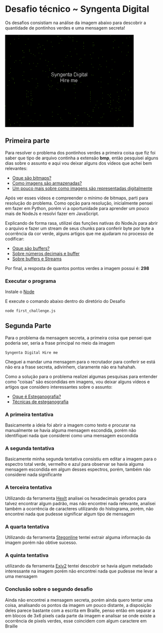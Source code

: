 # Desafio técnico ~ Syngenta Digital

Os desafios consistiam na análise da imagem abaixo para descobrir a quantidade de pontinhos verdes e uma mensagem secreta!

![Syngenta challenge image](./Syngenta.bmp)

## Primeira parte

Para resolver o problema dos pontinhos verdes a primeira coisa que fiz foi saber que tipo de arquivo continha a extensão **bmp**, então pesquisei alguns dias sobre o assunto e aqui vou deixar alguns dos vídeos que achei bem relevantes:

- [Oque são bitmaps?](https://www.youtube.com/watch?v=0KmimFoalTI&t=334s)
- [Como imagens são armazenadas?](https://www.youtube.com/watch?v=EXZWHumclx0)
- [Um pouco mais sobre como imagens são representadas digitalmente](https://www.youtube.com/watch?v=06OHflWNCOE)

Após ver esses vídeos e compreender o mínimo de bitmaps, parti para resolução do problema. Como opção para resolução, inicialmente pensei em fazer em Python, porém vi a oportunidade para aprender um pouco mais de NodeJs e resolvi fazer em JavaScript.

Explicando de forma rasa, utilizei das funções nativas do NodeJs para abrir o arquivo e fazer um stream de seus chunks para conferir byte por byte a ocorrência da cor verde, alguns artigos que me ajudaram no processo de codificar:

- [Oque são buffers?](https://nodejs.org/api/buffer.html)
- [Sobre números decimais e buffer](https://ddcode.net/2019/04/20/nodes-buffer-data-is-decimal/)
- [Sobre buffers e Streams](https://medium.com/developers-arena/streams-and-buffers-in-nodejs-30ff53edd50f)

Por final, a resposta de quantos pontos verdes a imagem possui é: **298**

### Executar o programa

Instale o [Node](https://nodejs.org/en/download/)

E execute o comando abaixo dentro do diretório do Desafio
```
node first_challenge.js
```

## Segunda Parte

Para o problema da mensagem secreta, a primeira coisa que pensei que poderia ser, seria a frase principal no meio da imagem
```
Syngenta Digital Hire me
```
Cheguei a mandar uma mensagem para o recrutador para conferir se está não era a frase secreta, adivinhem, claramente não era hahahah.

Como a solução para o problema realizei algumas pesquisas para entender como "coisas" são escondidas em imagens, vou deixar alguns vídeos e artigos que considero  interessantes sobre o assunto:

- [Oque é Esteganografia?](https://www.techtudo.com.br/noticias/noticia/2015/07/o-que-e-esteganografia.html#:~:text=Esteganografia%20%C3%A9%20uma%20t%C3%A9cnica%20que,do%20outro%2C%20de%20forma%20criptografada.)
- [Técnicas de esteganografia](https://blog.eccouncil.org/what-is-steganography-and-what-are-its-popular-techniques/)

### A primeira tentativa

Basicamente a ideia foi abrir a imagem como texto e procurar na manualmente se havia alguma mensagem escondida, porém não identifiquei nada que considerei como uma mensagem escondida


### A segunda tentativa

Basicamente minha segunda tentativa consistiu em editar a imagem para o espectro total verde, vermelho e azul para observar se havia alguma mensagem escondida em algum desses espectros, porém, também não considerei nada significante

### A terceira tentativa

Utilizando da ferramenta [HexIt](https://hexed.it/) analisei os hexadecimais gerados para talvez encontrar algum padrão, mas não encontrei nada relevante, analisei também a ocorrência de caracteres utilizando do histograma, porém, não encontrei nada que pudesse significar algum tipo de mensagem

### A quarta tentativa 

Utilizando da ferramenta [Stegonline](https://stegonline.georgeom.net/) tentei extrair alguma informação da imagem porém não obtive sucesso.

### A quinta tentativa

utilizando da ferramenta [Exiv2](https://exiv2.org/) tentei descobrir se havia algum  metadado interessante na imagem porém não encontrei nada que pudesse me levar a uma mensagem

### Conclusão sobre o segundo desafio

Ainda não encontrei a mensagem secreta, porém ainda quero tentar uma coisa, analisando os pontos da imagem um pouco distante, a disposição deles parece bastante com a escrita em Braille, penso então em separar a em blocos de 3x6 pixels cada parte da imagem e analisar se onde existe a ocorrência de pixels verdes, esse coincidem com algum caractere em Braille